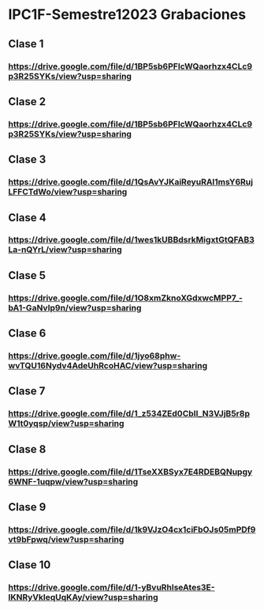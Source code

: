 # IPC1F-Semestre12023 Grabaciones
## Clase 1
### https://drive.google.com/file/d/1BP5sb6PFIcWQaorhzx4CLc9p3R25SYKs/view?usp=sharing

## Clase 2
### https://drive.google.com/file/d/1BP5sb6PFIcWQaorhzx4CLc9p3R25SYKs/view?usp=sharing

## Clase 3
### https://drive.google.com/file/d/1QsAvYJKaiReyuRAl1msY6RujLFFCTdWo/view?usp=sharing

## Clase 4
### https://drive.google.com/file/d/1wes1kUBBdsrkMigxtGtQFAB3La-nQYrL/view?usp=sharing

## Clase 5
### https://drive.google.com/file/d/1O8xmZknoXGdxwcMPP7_-bA1-GaNvIp9n/view?usp=sharing

## Clase 6
### https://drive.google.com/file/d/1jyo68phw-wvTQU16Nydv4AdeUhRcoHAC/view?usp=sharing

## Clase 7
### https://drive.google.com/file/d/1_z534ZEd0CbIl_N3VJjB5r8pW1t0yqsp/view?usp=sharing

## Clase 8
### https://drive.google.com/file/d/1TseXXBSyx7E4RDEBQNupgy6WNF-1uqpw/view?usp=sharing

## Clase 9
### https://drive.google.com/file/d/1k9VJzO4cx1ciFbOJs05mPDf9vt9bFpwq/view?usp=sharing

## Clase 10
### https://drive.google.com/file/d/1-yBvuRhlseAtes3E-lKNRyVkleqUqKAy/view?usp=sharing